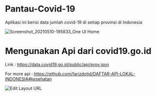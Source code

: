# Pantau-Covid-19

Aplikasi ini berisi data jumlah covid-19 di setiap provinsi di Indonesia


![Screenshot_20210510-195833_One UI Home](https://user-images.githubusercontent.com/59316805/117652554-8304d780-b1bd-11eb-90f5-21e86e99c4e1.jpg)


# Mengunakan Api dari covid19.go.id
Link : https://data.covid19.go.id/public/api/prov.json

For more api : https://github.com/farizdotid/DAFTAR-API-LOKAL-INDONESIA#kesehatan

![Edit Layout URL](https://user-images.githubusercontent.com/59316805/117650543-0b35ad80-b1bb-11eb-9a4a-8cc28e91c6c2.png)

